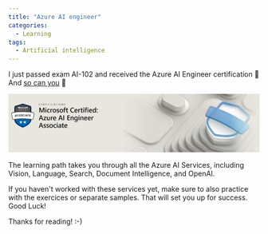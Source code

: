 ```yaml
---
title: "Azure AI engineer"
categories:
  - Learning
tags:
  - Artificial intelligence
---
```


I just passed exam AI-102 and received the Azure AI Engineer certification 🎉 And [so can you](https://learn.microsoft.com/credentials/certifications/azure-ai-engineer/?wt.mc_id=pdebruin_content_blog_cnl_csasci) 🙂

![img](../assets/images/2023-08-18-azure-ai-engineer.jpg)

The learning path takes you through all the Azure AI Services, including Vision, Language, Search, Document Intelligence, and OpenAI. 

If you haven't worked with these services yet, make sure to also practice with the exercices or separate samples. That will set you up for success. Good Luck!

Thanks for reading! :-)
